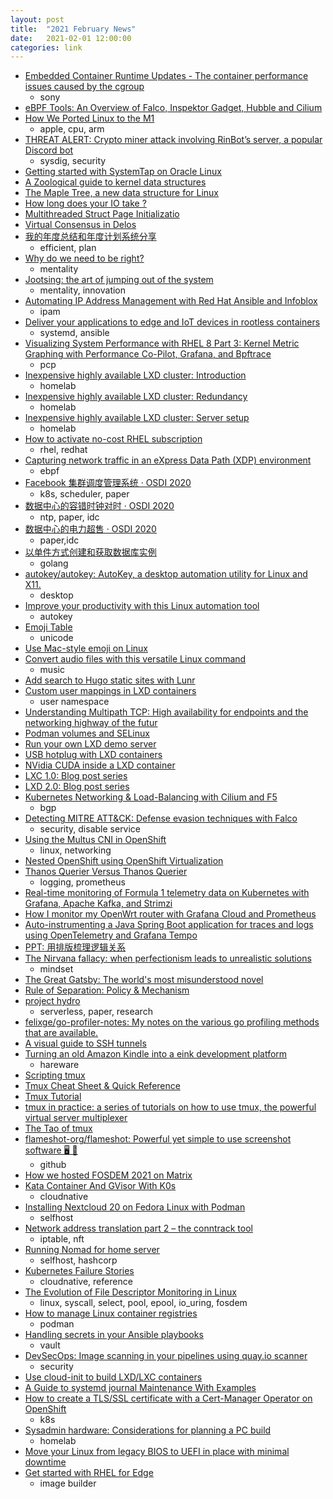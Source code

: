 ```yaml
---
layout: post
title:  "2021 February News"
date:   2021-02-01 12:00:00
categories: link
---
```


- [Embedded Container Runtime Updates - The container performance issues caused by the cgroup](https://speakerdeck.com/kentatada/embedded-container-runtime-updates-the-container-performance-issues-caused-by-the-cgroup)
  - sony
- [eBPF Tools: An Overview of Falco, Inspektor Gadget, Hubble and Cilium](https://thenewstack.io/ebpf-tools-an-overview-of-falco-inspektor-gadget-hubble-and-cilium/)
- [How We Ported Linux to the M1](https://corellium.com/blog/linux-m1)
  - apple, cpu, arm
- [THREAT ALERT: Crypto miner attack involving RinBot’s server, a popular Discord bot](https://sysdig.com/blog/rinbot-discord-bot-crypto-miner/)
  - sysdig, security
- [Getting started with SystemTap on Oracle Linux](https://blogs.oracle.com/linux/getting-started-with-systemtap-on-oracle-linux)
- [A Zoological guide to kernel data structures](https://blogs.oracle.com/linux/a-zoological-guide-to-kernel-data-structures)
- [The Maple Tree, a new data structure for Linux](https://blogs.oracle.com/linux/the-maple-tree%2c-a-new-data-structure-for-linux)
- [How long does your IO take ?](https://blogs.oracle.com/linux/how-long-does-your-io-take)
- [Multithreaded Struct Page Initializatio](https://blogs.oracle.com/linux/multithreaded-struct-page-initialization)
- [Virtual Consensus in Delos](https://muratbuffalo.blogspot.com/2021/01/virtual-consensus-in-delos.html)
- [我的年度总结和年度计划系统分享](https://sspai.com/post/64767)
  - efficient, plan
- [Why do we need to be right?](https://nesslabs.com/need-to-be-right)
  - mentality
- [Jootsing: the art of jumping out of the system](https://nesslabs.com/jootsing-jumping-out-of-the-system)
  - mentality, innovation
- [Automating IP Address Management with Red Hat Ansible and Infoblox](https://www.redhat.com/en/blog/automating-ip-address-management-red-hat-ansible-and-infoblox)
  - ipam
- [Deliver your applications to edge and IoT devices in rootless containers](https://developers.redhat.com/blog/2021/02/03/deliver-your-applications-to-edge-and-iot-devices-in-rootless-containers/)
  - systemd, ansible
- [Visualizing System Performance with RHEL 8 Part 3: Kernel Metric Graphing with Performance Co-Pilot, Grafana, and Bpftrace](https://www.redhat.com/en/blog/visualizing-system-performance-rhel-8-part-3-kernel-metric-graphing-performance-co-pilot-grafana-and-bpftrace)
  - pcp
- [Inexpensive highly available LXD cluster: Introduction](https://stgraber.org/2020/12/15/inexpensive-highly-available-lxd-cluster-introduction/)
  - homelab
- [Inexpensive highly available LXD cluster: Redundancy](https://stgraber.org/2020/12/16/inexpensive-highly-available-lxd-cluster-redundancy/)
  - homelab
- [Inexpensive highly available LXD cluster: Server setup](https://stgraber.org/2020/12/18/inexpensive-highly-available-lxd-cluster-server-setup/)
  - homelab
- [How to activate no-cost RHEL subscription](http://miroslav.suchy.cz/blog/archives/2021/02/08/how_to_activate_no-cost_rhel_subscription/index.html)
  - rhel, redhat
- [Capturing network traffic in an eXpress Data Path (XDP) environment](https://www.redhat.com/en/blog/capturing-network-traffic-express-data-path-xdp-environment)
  - ebpf
- [Facebook 集群调度管理系统 · OSDI 2020](https://draveness.me//papers-twine)
  - k8s, scheduler, paper
- [数据中心的容错时钟对时 · OSDI 2020](https://draveness.me//papers-sundial)
  - ntp, paper, idc
- [数据中心的电力超售 · OSDI 2020](https://draveness.me//papers-thunderbolt)
  - paper,idc
- [以单件方式创建和获取数据库实例](https://tonybai.com/2021/02/09/create-and-get-db-access-instance-through-singleton/)
  - golang
- [autokey/autokey: AutoKey, a desktop automation utility for Linux and X11.](https://github.com/autokey/autokey)
  - desktop
- [Improve your productivity with this Linux automation tool](https://opensource.com/article/21/2/linux-autokey)
  - autokey
- [Emoji Table](https://unicodey.com/emoji-data/table.htm)
  - unicode
- [Use Mac-style emoji on Linux](https://opensource.com/article/21/2/emoji-linux)
- [Convert audio files with this versatile Linux command](https://opensource.com/article/20/2/linux-sox)
  - music
- [Add search to Hugo static sites with Lunr](https://victoria.dev/blog/add-search-to-hugo-static-sites-with-lunr/)
- [Custom user mappings in LXD containers](https://stgraber.org/2017/06/15/custom-user-mappings-in-lxd-containers/)
  - user namespace
- [Understanding Multipath TCP: High availability for endpoints and the networking highway of the futur](https://www.redhat.com/en/blog/understanding-multipath-tcp-networking-highway-future)
- [Podman volumes and SELinux](https://blog.christophersmart.com/2021/01/31/podman-volumes-and-selinux/)
- [Run your own LXD demo server](https://stgraber.org/2017/03/05/run-your-own-lxd-demo-server/)
- [USB hotplug with LXD containers](https://stgraber.org/2017/03/27/usb-hotplug-with-lxd-containers/)
- [NVidia CUDA inside a LXD container](https://stgraber.org/2017/03/21/cuda-in-lxd/)
- [LXC 1.0: Blog post series](https://stgraber.org/2013/12/20/lxc-1-0-blog-post-series/)
- [LXD 2.0: Blog post series](https://stgraber.org/2016/03/11/lxd-2-0-blog-post-series-012/)
- [Kubernetes Networking & Load-Balancing with Cilium and F5](https://cilium.io/blog/2021/01/29/how-to-build-k8s-networking-with-f5-and-cilium)
  - bgp
- [Detecting MITRE ATT&CK: Defense evasion techniques with Falco](https://sysdig.com/blog/mitre-defense-evasion-falco/)
  - security, disable service
- [Using the Multus CNI in OpenShift](https://www.openshift.com/blog/using-the-multus-cni-in-openshift)
  - linux, networking
- [Nested OpenShift using OpenShift Virtualization](https://www.openshift.com/blog/nested-openshift-using-openshift-virtualization)
- [Thanos Querier Versus Thanos Querier](https://www.openshift.com/blog/thanos-querier-versus-thanos-querier)
  - logging, prometheus
- [Real-time monitoring of Formula 1 telemetry data on Kubernetes with Grafana, Apache Kafka, and Strimzi](https://grafana.com/blog/2021/02/02/real-time-monitoring-of-formula-1-telemetry-data-on-kubernetes-with-grafana-apache-kafka-and-strimzi/)
- [How I monitor my OpenWrt router with Grafana Cloud and Prometheus](https://grafana.com/blog/2021/02/09/how-i-monitor-my-openwrt-router-with-grafana-cloud-and-prometheus/)
- [Auto-instrumenting a Java Spring Boot application for traces and logs using OpenTelemetry and Grafana Tempo](https://grafana.com/blog/2021/02/03/auto-instrumenting-a-java-spring-boot-application-for-traces-and-logs-using-opentelemetry-and-grafana-tempo/)
- [PPT: 用排版梳理逻辑关系](https://sspai.com/post/64937)
- [The Nirvana fallacy: when perfectionism leads to unrealistic solutions](https://nesslabs.com/nirvana-fallacy)
  - mindset
- [The Great Gatsby: The world's most misunderstood novel](https://www.bbc.com/culture/article/20210209-the-worlds-most-misunderstood-novel)
- [Rule of Separation: Policy & Mechanism](https://codefaster.substack.com/p/rule-of-separation)
- [project hydro](https://hydro-project.github.io/)
  - serverless, paper, research
- [felixge/go-profiler-notes: My notes on the various go profiling methods that are available.](https://github.com/felixge/go-profiler-notes)
- [A visual guide to SSH tunnels](https://robotmoon.com/ssh-tunnels/)
- [Turning an old Amazon Kindle into a eink development platform](https://blog.lidskialf.net/2021/02/08/turning-an-old-kindle-into-a-eink-development-platform/)
  - hareware
- [Scripting tmux ](https://www.arp242.net/tmux.html)
- [Tmux Cheat Sheet & Quick Reference](https://tmuxcheatsheet.com/)
- [Tmux Tutorial](https://leimao.github.io/blog/Tmux-Tutorial/)
- [tmux in practice: a series of tutorials on how to use tmux, the powerful virtual server multiplexer](https://medium.com/free-code-camp/tmux-in-practice-series-of-posts-ae34f16cfab0)
- [The Tao of tmux](https://leanpub.com/the-tao-of-tmux/read)
- [flameshot-org/flameshot: Powerful yet simple to use screenshot software 🖥️ 📸](https://github.com/flameshot-org/flameshot#installation)
  - github
- [How we hosted FOSDEM 2021 on Matrix](https://matrix.org/blog/2021/02/15/how-we-hosted-fosdem-2021-on-matrix)
- [Kata Container And GVisor With K0s](https://medium.com/better-programming/kata-container-and-gvisor-with-k0s-82efbbcc240b)
  - cloudnative
- [Installing Nextcloud 20 on Fedora Linux with Podman](https://fedoramagazine.org/nextcloud-20-on-fedora-linux-with-podman/)
  - selfhost
- [Network address translation part 2 – the conntrack tool](https://fedoramagazine.org/network-address-translation-part-2-the-conntrack-tool/)
  - iptable, nft
- [Running Nomad for home server](https://mrkaran.dev/posts/home-server-nomad/)
  - selfhost, hashcorp
- [Kubernetes Failure Stories](https://k8s.af/)
  - cloudnative, reference
- [The Evolution of File Descriptor Monitoring in Linux](https://blog.vmsplice.net/2021/02/video-and-slides-available-for.html)
  - linux, syscall, select, pool, epool, io_uring, fosdem
- [How to manage Linux container registries](https://www.redhat.com/sysadmin/manage-container-registries)
  - podman
- [Handling secrets in your Ansible playbooks](https://www.redhat.com/sysadmin/ansible-playbooks-secrets)
  - vault
- [DevSecOps: Image scanning in your pipelines using quay.io scanner](https://www.redhat.com/sysadmin/using-quayio-scanner)
  - security
- [Use cloud-init to build LXD/LXC containers](https://sudoedit.com/lxd-cloud-init/)
- [A Guide to systemd journal Maintenance With Examples](https://www.debugpoint.com/2021/01/systemd-journald-clean/)
- [How to create a TLS/SSL certificate with a Cert-Manager Operator on OpenShift](https://www.redhat.com/sysadmin/cert-manager-operator-openshift)
  - k8s
- [Sysadmin hardware: Considerations for planning a PC build](https://www.redhat.com/sysadmin/planning-pc-build)
  - homelab
- [Move your Linux from legacy BIOS to UEFI in place with minimal downtime](https://www.redhat.com/sysadmin/bios-uefi)
- [Get started with RHEL for Edge](https://www.redhat.com/en/blog/get-started-rhel-edge)
  - image builder
